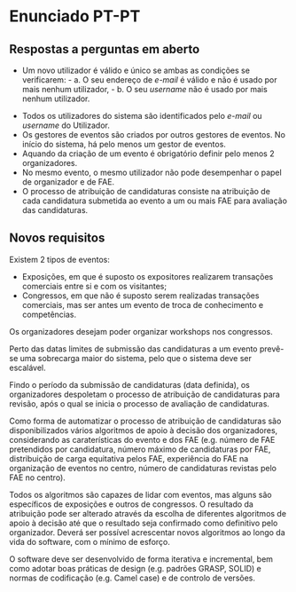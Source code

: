 # Enunciado PT-PT

## Respostas a perguntas em aberto

* Um novo utilizador é válido e único se ambas as condições se verificarem:
       - a. O seu endereço de _e-mail_ é válido e não é usado por mais nenhum utilizador,
       - b. O seu _username_ não é usado por mais nenhum utilizador.
- Todos os utilizadores do sistema são identificados pelo _e-mail_ ou _username_ do Utilizador.
- Os gestores de eventos são criados por outros gestores de eventos. No início do sistema, há pelo menos um gestor de eventos.
- Aquando da criação de um evento é obrigatório definir pelo menos 2 organizadores.
- No mesmo evento, o mesmo utilizador não pode desempenhar o papel de organizador e de FAE.
- O processo de atribuição de candidaturas consiste na atribuição de cada candidatura submetida ao evento a um ou mais FAE para avaliação das candidaturas.


## Novos requisitos

Existem 2 tipos de eventos:

- Exposições, em que é suposto os expositores realizarem transações comerciais entre si e com os visitantes;
- Congressos, em que não é suposto serem realizadas transações comerciais, mas ser antes um evento de troca de conhecimento e competências.

Os organizadores desejam poder organizar workshops nos congressos.

Perto das datas limites de submissão das candidaturas a um evento prevê-se uma sobrecarga maior do sistema, pelo que o sistema deve ser escalável.

Findo o período da submissão de candidaturas (data definida), os organizadores despoletam o processo de atribuição de candidaturas para revisão, após o qual se inicia o processo de avaliação de candidaturas.

Como forma de automatizar o processo de atribuição de candidaturas são disponibilizados vários algoritmos de apoio à decisão dos organizadores, considerando as caraterísticas do evento e dos FAE (e.g. número de FAE pretendidos por candidatura, número máximo de candidaturas por FAE, distribuição de carga equitativa pelos FAE, experiência do FAE na organização de eventos no centro, número de candidaturas revistas pelo FAE no centro).

Todos os algoritmos são capazes de lidar com eventos, mas alguns são específicos de exposições e outros de congressos. O resultado da atribuição pode ser alterado através da escolha de diferentes algoritmos de apoio à decisão até que o resultado seja confirmado como definitivo pelo organizador.
Deverá ser possível acrescentar novos algoritmos ao longo da vida do software, com o mínimo de esforço.

O software deve ser desenvolvido de forma iterativa e incremental, bem como adotar boas práticas de design (e.g. padrões GRASP, SOLID) e normas de codificação (e.g. Camel case) e de controlo de versões.
